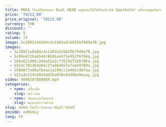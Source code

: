 ```yaml
---
title: MOKA รีโมทไร้สายแบบ Dual HEAD หมุนดอกไม้ไฟเย็นเปลวไฟ Sparkuler เครื่องหมุนเต้นรํา Spark เครื่อง
price: '78212.08'
price_original: '78212.08'
currency: THB
discount: ''
rating: 5
volume: 73
image: Sc28021e0104c4c2a83a3cb8256f9d9a78.jpg
images:
  - Sc28021e0104c4c2a83a3cb8256f9d9a78.jpg
  - Sc08e472ba65d4c8b9ba4473e952f6f66q.jpg
  - Sb8a621d66c204a51a2cf3523ef32878ba.jpg
  - S514c701364244c27a0bd65fe7aee9f69s.jpg
  - S5800f7ed9afb4ae1a199cc14402cd0faw.jpg
  - S21a3e124cb934d42ba030c63d8be9eaay.jpg
video: 4000267888889.mp4
categories:
  - name: เครื่องมือ
    slug: เคร-องม
  - name: วัดและการวิเคราะห์
    slug: ดและการว-เคราะห
slug: moka-โมทไร-สายแบบ-dual-head
encode: ooRomLy
lang: th
---
```

  